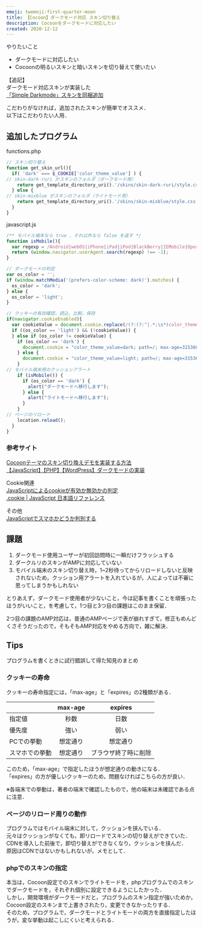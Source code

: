 ```yaml
---
emoji: twemoji:first-quarter-moon
title: 【Cocoon】ダークモード対応 スキン切り替え
description: Cocoonをダークモードに対応したい
created: 2020-12-12
---
```


やりたいこと
- ダークモードに対応したい
- Cocoonの明るいスキンと暗いスキンを切り替えて使いたい

【追記】  
ダークモード対応スキンが実装した  
[「Simple Darkmode」スキンを同梱追加](https://wp-cocoon.com/simple-darkmode/)

こだわりがなければ，追加されたスキンが簡単でオススメ．  
以下はこだわりたい人用．

## 追加したプログラム
functions.php
```php
// スキン切り替え
function get_skin_url(){
  if( 'dark' === $_COOKIE['color_theme_value'] ) {
// skin-dark-ruri がスキンのフォルダ（ダークモード用）
    return get_template_directory_uri().'/skins/skin-dark-ruri/style.css';
  } else {
// skin-mixblue がスキンのフォルダ（ライトモード用）
    return get_template_directory_uri().'/skins/skin-mixblue/style.css';
  }
}
```
javascript.js
```js
/** モバイル端末なら true 、それ以外なら false を返す */
function isMobile(){
  var regexp = /Android|webOS|iPhone|iPad|iPod|BlackBerry|IEMobile|Opera Mini/i;
  return (window.navigator.userAgent.search(regexp) !== -1);
}

// ダークモードの判定
var os_color = '';
if (window.matchMedia('(prefers-color-scheme: dark)').matches) {
  os_color = 'dark';
} else {
  os_color = 'light';
}

// クッキーの有効確認，読込，比較，保存
if(navigator.cookieEnabled){
  var cookieValue = document.cookie.replace(/(?:(?:^|.*;\s*)color_theme_value\s*\=\s*([^;]*).*$)|^.*$/, "$1");
  if ((os_color == 'light') && (!cookieValue)) {
  } else if (os_color != cookieValue) {
    if (os_color == 'dark') {
      document.cookie = "color_theme_value=dark; path=/; max-age=31536000";
    } else {
      document.cookie = "color_theme_value=light; path=/; max-age=31536000";
    }
// モバイル端末用のクッションアラート
    if (isMobile()) {
      if (os_color == 'dark') {
        alert("ダークモードへ移行します");
      } else {
        alert("ライトモードへ移行します");
      }
    }
// ページのリロード
    location.reload();
  }
}
```

### 参考サイト
[Cocoonテーマのスキン切り換えデモを実装する方法](https://wp-cocoon.com/skin-switch-demo/)  
[【JavaScript】【PHP】【WordPress】ダークモードの実装](https://add.sh/8fb5114487/)

Cookie関連  
[JavaScriptによるcookieが有効か無効かの判定](https://qiita.com/tatsuyankmura/items/8e09cbd5ee418d35f169)  
[.cookie | JavaScript 日本語リファレンス](https://js.studio-kingdom.com/javascript/document/cookie)

その他  
[JavaScriptでスマホかどうか判別する](https://pisuke-code.com/js-how-to-detect-whether-mobile/)


## 課題
1. ダークモード使用ユーザーが初回訪問時に一瞬だけフラッシュする
1. ダークルリのスキンがAMPに対応していない
1. モバイル端末のスキン切り替え時，1~2秒待ってからリロードしないと反映されないため，クッション用アラートを入れているが，人によっては不審に思ってしまうかもしれない

とりあえず，ダークモード使用者が少ないこと，今は記事を書くことを頑張ったほうがいいこと，を考慮して，1つ目と3つ目の課題はこのまま保留．

2つ目の課題のAMP対応は，普通のAMPページで表が崩れすぎて，修正もめんどくさそうだったので，そもそもAMP対応をやめる方向で，雑に解決．


## Tips
プログラムを書くときに試行錯誤して得た知見のまとめ
### クッキーの寿命
クッキーの寿命指定には，「max-age」と「expires」の2種類がある．

||max-age|expires|
|-|:-:|:-:|
|指定値|秒数|日数|
|優先度|強い|弱い|
|PCでの挙動|想定通り|想定通り|
|スマホでの挙動|想定通り|ブラウザ終了時に削除|

このため，「max-age」で指定したほうが想定通りの動きになる．  
「expires」の方が優しいクッキーのため，問題なければこちらの方が良い．

※各端末での挙動は，著者の端末で確認したもので，他の端末は未確認である点に注意．

### ページのリロード周りの動作
プログラムではモバイル端末に対して，クッションを挟んでいる．  
元々はクッションがなくても，即リロードでスキンの切り替えができていた．  
CDNを導入した前後で，即切り替えができなくなり，クッションを挟んだ．  
原因はCDNではないかもしれないが，メモとして．

### phpでのスキンの指定
本当は，Cocoon設定でのスキンでライトモードを，phpプログラムでのスキンでダークモードを，それぞれ個別に設定できるようにしたかった．  
しかし，開発環境がダークモードだと，プログラムのスキン指定が強いためか，Cocoon設定のスキンまで上書きされたり，変更できなかったりする．  
そのため，プログラムで，ダークモードとライトモードの両方を直接指定したほうが，変な挙動は起こしにくいと考えられる．
